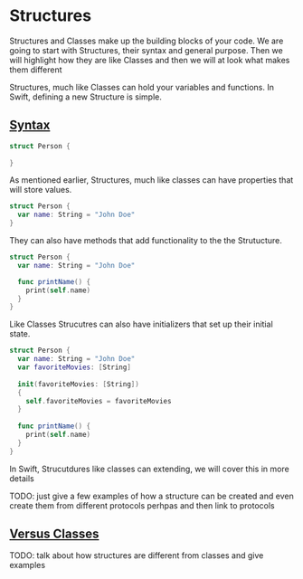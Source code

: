 # Structures

Structures and Classes make up the building blocks of your code. We are going to start with Structures, their syntax and general purpose. Then we will highlight how they are like Classes and then we will at look what makes them different

Structures, much like Classes can hold your variables and functions. In Swift, defining a new Structure is simple. 

## [Syntax](#syntax)
````Swift
struct Person {
  
}
````
As mentioned earlier, Structures, much like classes can have properties that will store values.

````Swift
struct Person {
  var name: String = "John Doe"
}
````
They can also have methods that add functionality to the the Strutucture.

````Swift
struct Person {
  var name: String = "John Doe"

  func printName() {
    print(self.name)
  }
}
````
Like Classes Strucutres can also have initializers that set up their initial state.

````Swift
struct Person {
  var name: String = "John Doe"
  var favoriteMovies: [String]
  
  init(favoriteMovies: [String])
  {
    self.favoriteMovies = favoriteMovies
  }
  
  func printName() {
    print(self.name)
  }
}
````

In Swift, Strucutdures like classes can extending, we will cover this in more details 

TODO: just give a few examples of how a structure can be created and even create them from different protocols perhpas and then link to protocols

## [Versus Classes](#versus-classes)

TODO: talk about how structures are different from classes and give examples

